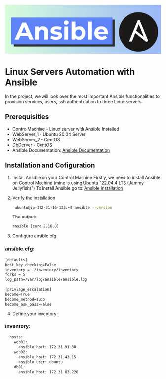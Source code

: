 ![Description](https://github.com/szymonizydorek/Ansible-Project/blob/main/Screenshot%202024-07-17%20at%2020.19.03.png)


# Linux Servers Automation with Ansible

In the project, we will look over the most important Ansible functionalities to provision services, users, ssh authentication to three Linux servers. 

## Prerequisities 

- ControlMachine - Linux server with Ansible Installed
- WebServer_1 - Ubuntu 20.04 Server
- WebServer_2 - CentOS
- DbDerver - CentOS
- Ansible Documentation: [Ansible Documentation](https://www.ansible.com/])

## Installation and Cofiguration

1. Install Ansible on your Control Machine
   Firstly, we need to install Ansible on Control Machine (mine is using Ubuntu "22.04.4 LTS (Jammy Jellyfish)")
   To install Ansible go to:
   [Ansible Installation](https://docs.ansible.com/ansible/latest/installation_guide/intro_installation.html)

2. Verify the installation

   ```sh
    ubuntu@ip-172-31-16-122:~$ ansible --version
   ```
    The output:
     ```sh
     ansible [core 2.16.8]
     ```
3. Configure ansible.cfg
   
###  ansible.cfg:
```
[defaults]
host_key_checking=False
inventory = ./inventory/inventory
forks = 5
log_path=/var/log/ansible/ansible.log

[privlage_escalation]
become=True
become_method=sudo
become_ask_pass=False
```

4. Define your inventory:

###  inventory:

```all:
  hosts:
    web01:
      ansible_host: 172.31.91.30
    web02:
      ansible_host: 172.31.43.15
      ansible_user: ubuntu
    db01:
      ansible_host: 172.31.83.226
```
